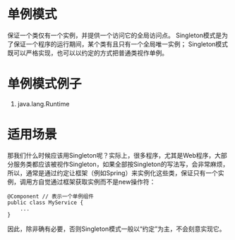 # 单例模式
保证一个类仅有一个实例，并提供一个访问它的全局访问点。
Singleton模式是为了保证一个程序的运行期间，某个类有且只有一个全局唯一实例；
Singleton模式既可以严格实现，也可以以约定的方式把普通类视作单例。

# 单例模式例子
1. java.lang.Runtime

# 适用场景
那我们什么时候应该用Singleton呢？实际上，很多程序，尤其是Web程序，大部分服务类都应该被视作Singleton，如果全部按Singleton的写法写，会非常麻烦，
所以，通常是通过约定让框架（例如Spring）来实例化这些类，保证只有一个实例，调用方自觉通过框架获取实例而不是new操作符：
```$xslt
@Component // 表示一个单例组件
public class MyService {
    ...
}
```
因此，除非确有必要，否则Singleton模式一般以“约定”为主，不会刻意实现它。